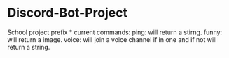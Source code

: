 # Discord-Bot-Project
School project
prefix *
current commands: 
ping: will return a stirng. 
funny: will return a image. 
voice: will join a voice channel if in one and if not will return a string. 
